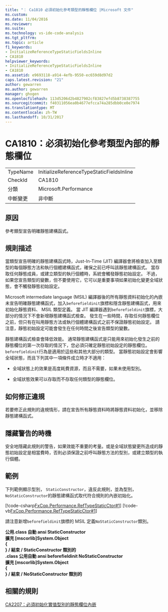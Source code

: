 ```yaml
---
title: "： Ca1810 必須初始化參考類型的靜態欄位 |Microsoft 文件"
ms.custom: 
ms.date: 11/04/2016
ms.reviewer: 
ms.suite: 
ms.technology: vs-ide-code-analysis
ms.tgt_pltfrm: 
ms.topic: article
f1_keywords:
- InitializeReferenceTypeStaticFieldsInline
- CA1810
helpviewer_keywords:
- InitializeReferenceTypeStaticFieldsInline
- CA1810
ms.assetid: e9693118-a914-4efb-9550-ec659d8d97d2
caps.latest.revision: "21"
author: gewarren
ms.author: gewarren
manager: ghogen
ms.openlocfilehash: 113d5206d2b4827902cf83827efd5b8738387755
ms.sourcegitcommit: f40311056ea0b4677efcca74a285dbb0ce0e7974
ms.translationtype: MT
ms.contentlocale: zh-TW
ms.lasthandoff: 10/31/2017
---
```

# <a name="ca1810-initialize-reference-type-static-fields-inline"></a>CA1810：必須初始化參考類型內部的靜態欄位
|||  
|-|-|  
|TypeName|InitializeReferenceTypeStaticFieldsInline|  
|CheckId|CA1810|  
|分類|Microsoft.Performance|  
|中斷變更|非中斷|  
  
## <a name="cause"></a>原因  
 參考類型宣告明確靜態建構函式。  
  
## <a name="rule-description"></a>規則描述  
 當類型宣告明確的靜態建構函式時，Just-In-Time (JIT) 編譯器會將檢查加入至類型的每個靜態方法和執行個體建構函式，確保之前已呼叫該靜態建構函式。 當存取任何靜態成員，或建立類型的執行個體時，系統會觸發靜態初始設定。 不過，如果您宣告類型的變數，但不要使用它，它可以是重要事項如果初始化變更全域狀態，會不觸發靜態初始設定。  
  
 Microsoft intermediate language (MSIL) 編譯器後的所有靜態資料初始化的內嵌未宣告明確靜態建構函式，加入`beforefieldinit`旗標和隱含靜態建構函式，用來初始化靜態資料、 MSIL 類型定義。 當 JIT 編譯器遇到`beforefieldinit`旗標，大部分的情況下不會新增靜態建構函式檢查。 發生在一些時間，存取任何靜態欄位之前，但只有在叫用靜態方法或執行個體建構函式之前不保證靜態初始設定。 請注意，靜態初始設定可能會發生在任何時間之後宣告類型的變數。  
  
 靜態建構函式檢查會降低效能。 通常靜態建構函式是只能用來初始化發生之前的靜態欄位的第一次存取的情況下，您必須只確定靜態初始設定的靜態欄位。 `beforefieldinit`行為是適用於這些和其他大部分的類型。 當靜態初始設定會影響全域狀態，而且下列其中一項條件成立時才不適用：  
  
-   全域狀態上的效果是高度耗費資源，而且不需要，如果未使用型別。  
  
-   全域狀態效果可以存取而不存取任何類型的靜態欄位。  
  
## <a name="how-to-fix-violations"></a>如何修正違規  
 若要修正此規則的違規情形，請在宣告所有靜態資料時將靜態資料初始化，並移除靜態建構函式。  
  
## <a name="when-to-suppress-warnings"></a>隱藏警告的時機  
 安全地隱藏此規則的警告，如果效能不重要的考量。或是全域狀態變更所造成的靜態初始設定是相當費時，否則必須保證之前呼叫靜態方法的型別，或建立類型的執行個體。  
  
## <a name="example"></a>範例  
 下列範例顯示型別， `StaticConstructor`，違反此規則，並為型別，`NoStaticConstructor`的靜態建構函式取代符合規則的內嵌初始化。  
  
 [!code-csharp[FxCop.Performance.RefTypeStaticCtor#1](../code-quality/codesnippet/CSharp/ca1810-initialize-reference-type-static-fields-inline_1.cs)]
 [!code-vb[FxCop.Performance.RefTypeStaticCtor#1](../code-quality/codesnippet/VisualBasic/ca1810-initialize-reference-type-static-fields-inline_1.vb)]  
  
 請注意新增`beforefieldinit`旗標的 MSIL 定義`NoStaticConstructor`類別。  
  
 **公用.class 自動 ansi StaticConstructor**  
 **擴充 [mscorlib]System.Object**  
**{**  
**} / 結束 / StaticConstructor 類別的**  
**.class 公用自動 ansi beforefieldinit NoStaticConstructor**  
 **擴充 [mscorlib]System.Object**  
**{**  
**} / 結束 / NoStaticConstructor 類別的**   
## <a name="related-rules"></a>相關的規則  
 [CA2207：必須初始化實值型別的靜態欄位內嵌](../code-quality/ca2207-initialize-value-type-static-fields-inline.md)